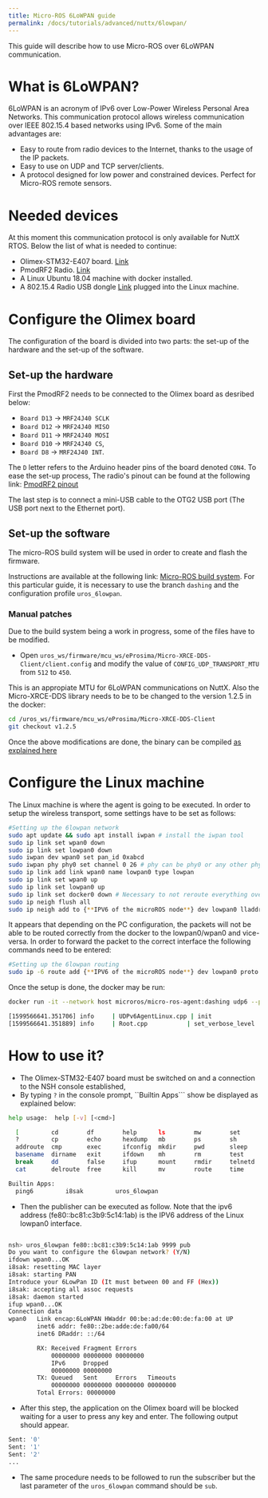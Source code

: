 ```yaml
---
title: Micro-ROS 6LoWPAN guide
permalink: /docs/tutorials/advanced/nuttx/6lowpan/
---
```

This guide will describe how to use Micro-ROS over 6LoWPAN communication.

# What is 6LoWPAN?

6LoWPAN is an acronym of IPv6 over Low-Power Wireless Personal Area Networks.
This communication protocol allows wireless communication over IEEE 802.15.4 based networks using IPv6. 
Some of the main advantages are:

- Easy to route from radio devices to the Internet, thanks to the usage of the IP packets.
- Easy to use on UDP and TCP server/clients.
- A protocol designed for low power and constrained devices. Perfect for Micro-ROS remote sensors.

# Needed devices

At this moment this communication protocol is only available for NuttX RTOS. 
Below the list of what is needed to continue:

- Olimex-STM32-E407 board. [Link](https://www.olimex.com/Products/ARM/ST/STM32-E407/open-source-hardware)
- PmodRF2 Radio. [Link](https://store.digilentinc.com/pmod-rf2-ieee-802-15-rf-transceiver/)
- A Linux Ubuntu 18.04 machine with docker installed.
- A 802.15.4 Radio USB dongle [Link](http://shop.sysmocom.de/products/atusb) plugged into the Linux machine.

# Configure the Olimex board

The configuration of the board is divided into two parts: the set-up of the hardware and the set-up of the software.

## Set-up the hardware

First the PmodRF2 needs to be connected to the Olimex board as desribed below:

- `Board D13` -> `MRF24J40 SCLK`
- `Board D12` -> `MRF24J40 MISO`
- `Board D11` -> `MRF24J40 MOSI`
- `Board D10` -> `MRF24J40 CS`,
- `Board D8` -> `MRF24J40 INT`.

The ``D`` letter refers to the Arduino header pins of the board denoted ``CON4``.
To ease the set-up process, The radio's pinout can be found at the following link: [PmodRF2 pinout](https://reference.digilentinc.com/reference/pmod/pmodrf2/start)

The last step is to connect a mini-USB cable to the OTG2 USB port (The USB port next to the Ethernet port).

## Set-up the software

The micro-ROS build system will be used in order to create and flash the
firmware.

Instructions are available at the following link: [Micro-ROS build system](https://github.com/micro-ROS/micro_ros_setup/blob/dashing/micro_ros_setup/README.md).
For this particular guide, it is necessary to use the branch ``dashing`` and the configuration profile ``uros_6lowpan``.

### Manual patches

Due to the build system being a work in progress, some of the files have to be
modified.

- Open ``uros_ws/firmware/mcu_ws/eProsima/Micro-XRCE-DDS-Client/client.config`` and modify the value of ``CONFIG_UDP_TRANSPORT_MTU`` from ``512`` to ``450``.

This is an appropiate MTU for 6LoWPAN communications on NuttX.
Also the Micro-XRCE-DDS library needs to be to be changed to the version 1.2.5 in the docker:

```bash
cd /uros_ws/firmware/mcu_ws/eProsima/Micro-XRCE-DDS-Client
git checkout v1.2.5
```

Once the above modifications are done, the binary can be compiled [as explained here](https://github.com/micro-ROS/micro_ros_setup/blob/dashing/micro_ros_setup/README.md)

# Configure the Linux machine

The Linux machine is where the agent is going to be executed. 
In order to setup the wireless transport, some settings have to be set as follows:

```bash
#Setting up the 6lowpan network
sudo apt update && sudo apt install iwpan # install the iwpan tool
sudo ip link set wpan0 down
sudo ip link set lowpan0 down
sudo iwpan dev wpan0 set pan_id 0xabcd
sudo iwpan phy phy0 set channel 0 26 # phy can be phy0 or any other phyN where N [0,1,2,3,4,5,6,7,8,9,10,...]
sudo ip link add link wpan0 name lowpan0 type lowpan
sudo ip link set wpan0 up
sudo ip link set lowpan0 up
sudo ip link set docker0 down # Necessary to not reroute everything over the docker and use the lowpan0
sudo ip neigh flush all
sudo ip neigh add to {**IPV6 of the microROS node**} dev lowpan0 lladdr {**HW 802.15.4 of the micro-controller**} # repeat it for all the device
```

It appears that depending on the PC configuration, the packets will not be able to be routed correctly from the docker to the lowpan0/wpan0 and vice-versa.
In order to forward the packet to the correct interface the following commands need to be entered: 

```bash
#Setting up the 6lowpan routing
sudo ip -6 route add {**IPV6 of the microROS node**} dev lowpan0 proto kernel metric 50 pref medium
```

Once the setup is done, the docker may be run:
```bash
docker run -it --network host microros/micro-ros-agent:dashing udp6 --port 9999  -v6

[1599566641.351706] info     | UDPv6AgentLinux.cpp | init                     | running...             | port: 9999
[1599566641.351889] info     | Root.cpp           | set_verbose_level        | logger setup           | verbose_level: 6

```

# How to use it?

- The Olimex-STM32-E407 board must be switched on and a connection to the NSH
  console established,
- By typing ``?`` in the console prompt, ``Builtin Apps``` show be displayed as
  explained below:

```bash
help usage:  help [-v] [<cmd>]

  [         cd        df        help      ls        mw        set       true      
  ?         cp        echo      hexdump   mb        ps        sh        uname     
  addroute  cmp       exec      ifconfig  mkdir     pwd       sleep     umount    
  basename  dirname   exit      ifdown    mh        rm        test      unset     
  break     dd        false     ifup      mount     rmdir     telnetd   usleep    
  cat       delroute  free      kill      mv        route     time      xd        

Builtin Apps:
  ping6         i8sak         uros_6lowpan 

```
 - Then the publisher can be executed as follow. Note that the ipv6 address (fe80::bc81:c3b9:5c14:1ab) is the
   IPV6 address of the Linux lowpan0 interface.


```bash

nsh> uros_6lowpan fe80::bc81:c3b9:5c14:1ab 9999 pub
Do you want to configure the 6lowpan network? (Y/N)
ifdown wpan0...OK
i8sak: resetting MAC layer
i8sak: starting PAN
Introduce your 6LowPan ID (It must between 00 and FF (Hex))
i8sak: accepting all assoc requests
i8sak: daemon started
ifup wpan0...OK
Connection data
wpan0   Link encap:6LoWPAN HWaddr 00:be:ad:de:00:de:fa:00 at UP
        inet6 addr: fe80::2be:adde:de:fa00/64
        inet6 DRaddr: ::/64

        RX: Received Fragment Errors  
            00000000 00000000 00000000
            IPv6     Dropped 
            00000000 00000000
        TX: Queued   Sent     Errors   Timeouts
            00000000 00000000 00000000 00000000
        Total Errors: 00000000
```
- After this step, the application on the Olimex board will be blocked waiting
  for a user to press any key and enter. The following output should appear.

```bash
Sent: '0'
Sent: '1'
Sent: '2'
...
```

- The same procedure needs to be followed to run the subscriber but the last
  parameter of the ``uros_6lowpan`` command should be ``sub``.
